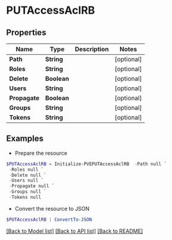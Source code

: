 # PUTAccessAclRB
## Properties

Name | Type | Description | Notes
------------ | ------------- | ------------- | -------------
**Path** | **String** |  | [optional] 
**Roles** | **String** |  | [optional] 
**Delete** | **Boolean** |  | [optional] 
**Users** | **String** |  | [optional] 
**Propagate** | **Boolean** |  | [optional] 
**Groups** | **String** |  | [optional] 
**Tokens** | **String** |  | [optional] 

## Examples

- Prepare the resource
```powershell
$PUTAccessAclRB = Initialize-PVEPUTAccessAclRB  -Path null `
 -Roles null `
 -Delete null `
 -Users null `
 -Propagate null `
 -Groups null `
 -Tokens null
```

- Convert the resource to JSON
```powershell
$PUTAccessAclRB | ConvertTo-JSON
```

[[Back to Model list]](../README.md#documentation-for-models) [[Back to API list]](../README.md#documentation-for-api-endpoints) [[Back to README]](../README.md)

